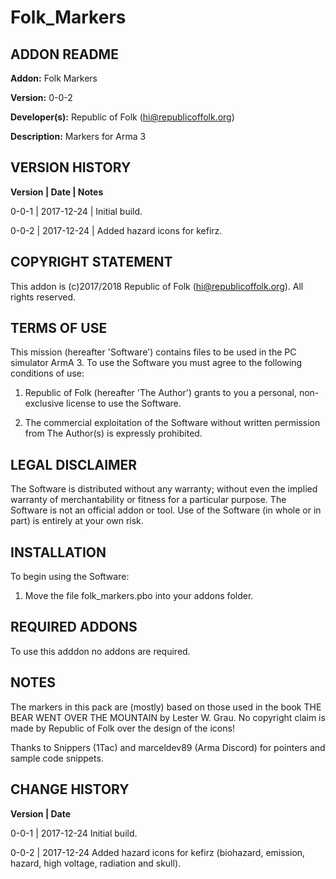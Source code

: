 # Folk_Markers

## ADDON README

**Addon:** Folk Markers

**Version:** 0-0-2

**Developer(s):** Republic of Folk (hi@republicoffolk.org)

**Description:** Markers for Arma 3

## VERSION HISTORY

**Version | Date | Notes**

0-0-1 | 2017-12-24 | Initial build.

0-0-2 | 2017-12-24 | Added hazard icons for kefirz.

## COPYRIGHT STATEMENT

This addon is (c)2017/2018 Republic of Folk (hi@republicoffolk.org). All rights reserved.

## TERMS OF USE

This mission (hereafter 'Software') contains files to be used in the PC simulator ArmA 3. To use the Software you must agree to the following conditions of use:

1. Republic of Folk (hereafter 'The Author') grants to you a personal, non-exclusive license to use the Software.

2. The commercial exploitation of the Software without written permission from The Author(s) is expressly prohibited.

## LEGAL DISCLAIMER

The Software is distributed without any warranty; without even the implied warranty of merchantability or fitness for a particular purpose. The Software is not an official addon or tool. Use of the Software (in whole or in part) is entirely at your own risk.

## INSTALLATION

To begin using the Software:

1. Move the file folk_markers.pbo into your addons folder.

## REQUIRED ADDONS

To use this adddon no addons are required.

## NOTES

The markers in this pack are (mostly) based on those used in the book THE BEAR WENT OVER THE MOUNTAIN by Lester W. Grau. No copyright claim is made by Republic of Folk over the design of the icons!

Thanks to Snippers (1Tac) and marceldev89 (Arma Discord) for pointers and sample code snippets.

## CHANGE HISTORY

**Version | Date**

0-0-1 | 2017-12-24
Initial build.

0-0-2 | 2017-12-24
Added hazard icons for kefirz (biohazard, emission, hazard, high voltage, radiation and skull).

